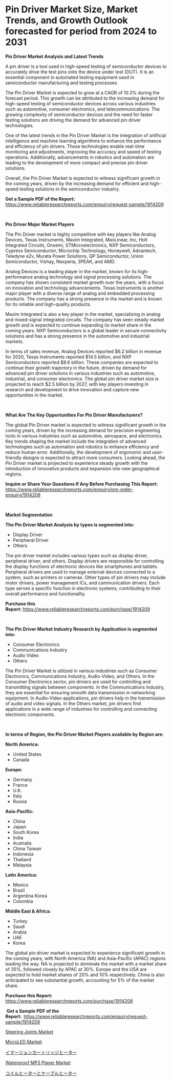 <p><h1>Pin Driver Market Size, Market Trends, and Growth Outlook forecasted for period from 2024 to 2031</h1></p><p><strong>Pin Driver Market Analysis and Latest Trends</strong></p>
<p><p>A pin driver is a tool used in high-speed testing of semiconductor devices to accurately drive the test pins onto the device under test (DUT). It is an essential component in automated testing equipment used in semiconductor manufacturing and testing processes.</p><p>The Pin Driver Market is expected to grow at a CAGR of 10.3% during the forecast period. This growth can be attributed to the increasing demand for high-speed testing of semiconductor devices across various industries such as automotive, consumer electronics, and telecommunications. The growing complexity of semiconductor devices and the need for faster testing solutions are driving the demand for advanced pin driver technologies.</p><p>One of the latest trends in the Pin Driver Market is the integration of artificial intelligence and machine learning algorithms to enhance the performance and efficiency of pin drivers. These technologies enable real-time monitoring and adjustments, improving the accuracy and speed of testing operations. Additionally, advancements in robotics and automation are leading to the development of more compact and precise pin driver solutions.</p><p>Overall, the Pin Driver Market is expected to witness significant growth in the coming years, driven by the increasing demand for efficient and high-speed testing solutions in the semiconductor industry.</p></p>
<p><strong>Get a Sample PDF of the Report:&nbsp;</strong> <a href="https://www.reliableresearchreports.com/enquiry/request-sample/1914209">https://www.reliableresearchreports.com/enquiry/request-sample/1914209</a></p>
<p>&nbsp;</p>
<p><strong>Pin Driver Major Market Players</strong></p>
<p><p>The Pin Driver market is highly competitive with key players like Analog Devices, Texas Instruments, Maxim Integrated, MaxLinear, Inc, Holt Integrated Circuits, Onsemi, STMicroelectronics, NXP Semiconductors, Cypress Semiconductor, Microchip Technology, Honeywell, Advantech, Teledyne e2v, Murata Power Solutions, QP Semiconductor, Union Semiconductor, Vishay, Nexperia, 3PEAK, and AMD.</p><p>Analog Devices is a leading player in the market, known for its high-performance analog technology and signal processing solutions. The company has shown consistent market growth over the years, with a focus on innovation and technology advancements. Texas Instruments is another major player with a diverse range of analog and embedded processing products. The company has a strong presence in the market and is known for its reliable and high-quality products.</p><p>Maxim Integrated is also a key player in the market, specializing in analog and mixed-signal integrated circuits. The company has seen steady market growth and is expected to continue expanding its market share in the coming years. NXP Semiconductors is a global leader in secure connectivity solutions and has a strong presence in the automotive and industrial markets.</p><p>In terms of sales revenue, Analog Devices reported $6.2 billion in revenue for 2020, Texas Instruments reported $14.5 billion, and NXP Semiconductors reported $8.6 billion. These companies are expected to continue their growth trajectory in the future, driven by demand for advanced pin driver solutions in various industries such as automotive, industrial, and consumer electronics. The global pin driver market size is projected to reach $2.5 billion by 2027, with key players investing in research and development to drive innovation and capture new opportunities in the market.</p></p>
<p>&nbsp;</p>
<p><strong>What Are The Key Opportunities For Pin Driver Manufacturers?</strong></p>
<p><p>The global Pin Driver market is expected to witness significant growth in the coming years, driven by the increasing demand for precision engineering tools in various industries such as automotive, aerospace, and electronics. Key trends shaping the market include the integration of advanced technologies such as automation and robotics to enhance efficiency and reduce human error. Additionally, the development of ergonomic and user-friendly designs is expected to attract more consumers. Looking ahead, the Pin Driver market is projected to experience steady growth with the introduction of innovative products and expansion into new geographical regions.</p></p>
<p><strong>Inquire or Share Your Questions If Any Before Purchasing This Report:</strong> <a href="https://www.reliableresearchreports.com/enquiry/pre-order-enquiry/1914209">https://www.reliableresearchreports.com/enquiry/pre-order-enquiry/1914209</a></p>
<p>&nbsp;</p>
<p><strong>Market Segmentation</strong></p>
<p><strong>The Pin Driver Market Analysis by types is segmented into:</strong></p>
<p><ul><li>Display Driver</li><li>Peripheral Driver</li><li>Others</li></ul></p>
<p><p>The pin driver market includes various types such as display driver, peripheral driver, and others. Display drivers are responsible for controlling the display functions of electronic devices like smartphones and tablets. Peripheral drivers are used to manage external devices connected to a system, such as printers or cameras. Other types of pin drivers may include motor drivers, power management ICs, and communication drivers. Each type serves a specific function in electronic systems, contributing to their overall performance and functionality.</p></p>
<p><strong>Purchase this Report:&nbsp;</strong><a href="https://www.reliableresearchreports.com/purchase/1914209">https://www.reliableresearchreports.com/purchase/1914209</a></p>
<p>&nbsp;</p>
<p><strong>The Pin Driver Market Industry Research by Application is segmented into:</strong></p>
<p><ul><li>Consumer Electronics</li><li>Communications Industry</li><li>Audio Video</li><li>Others</li></ul></p>
<p><p>The Pin Driver Market is utilized in various industries such as Consumer Electronics, Communications Industry, Audio-Video, and Others. In the Consumer Electronics sector, pin drivers are used for controlling and transmitting signals between components. In the Communications Industry, they are essential for ensuring smooth data transmission in networking equipment. In Audio-Video applications, pin drivers help in the transmission of audio and video signals. In the Others market, pin drivers find applications in a wide range of industries for controlling and connecting electronic components.</p></p>
<p>&nbsp;</p>
<p><strong>In terms of Region, the Pin Driver Market Players available by Region are:</strong></p>
<p>
    <p> <strong> North America: </strong>
        <ul>
            <li>United States</li>
            <li>Canada</li>
        </ul>
        </p> 
    <p> <strong> Europe: </strong>
        <ul>
            <li>Germany</li>
            <li>France</li>
            <li>U.K.</li>
            <li>Italy</li>
            <li>Russia</li>
        </ul>
        </p> 
    <p> <strong> Asia-Pacific: </strong>
        <ul>
            <li>China</li>
            <li>Japan</li>
            <li>South Korea</li>
            <li>India</li>
            <li>Australia</li>
            <li>China Taiwan</li>
            <li>Indonesia</li>
            <li>Thailand</li>
            <li>Malaysia</li>
        </ul>
        </p> 
    <p> <strong> Latin America: </strong>
        <ul>
            <li>Mexico</li>
            <li>Brazil</li>
            <li>Argentina Korea</li>
            <li>Colombia</li>
        </ul>
        </p> 
    <p> <strong> Middle East & Africa: </strong>
        <ul>
            <li>Turkey</li>
            <li>Saudi</li>
            <li>Arabia</li>
            <li>UAE</li>
            <li>Korea</li>
        </ul>
    </p>
    </p>
<p><p>The global pin driver market is expected to experience significant growth in the coming years, with North America (NA) and Asia-Pacific (APAC) regions leading the way. NA is projected to dominate the market with a market share of 35%, followed closely by APAC at 30%. Europe and the USA are expected to hold market shares of 20% and 10% respectively. China is also anticipated to see substantial growth, accounting for 5% of the market share.</p></p>
<p><strong>Purchase this Report: </strong><a href="https://www.reliableresearchreports.com/purchase/1914209">https://www.reliableresearchreports.com/purchase/1914209</a></p>
<p>&nbsp;<strong>Get a Sample PDF of the Report:&nbsp;&nbsp;</strong><a href="https://www.reliableresearchreports.com/enquiry/request-sample/1914209">https://www.reliableresearchreports.com/enquiry/request-sample/1914209</a></p>
<p><strong></strong></p>
<p><p><a href="https://issuu.com/reportprime-2/docs/steering-joints-market-size-2030.pptx">Steering Joints Market</a></p><p><a href="https://github.com/indrystar/Market-Research-Report-List-2/blob/main/microled-market.md">MicroLED Market</a></p><p><a href="https://github.com/ycmtqqhvk3273/Market-Research-Report-List-1/blob/main/329516510652.md">イマージョンカートリッジヒーター</a></p><p><a href="https://github.com/AKSHATREPORTPRIME/Market-Research-Report-List-3/blob/main/waterproof-mp3-player-market.md">Waterproof MP3 Player Market</a></p><p><a href="https://github.com/mathieurico66/Market-Research-Report-List-1/blob/main/386769110653.md">コイルヒーターとケーブルヒーター</a></p></p>